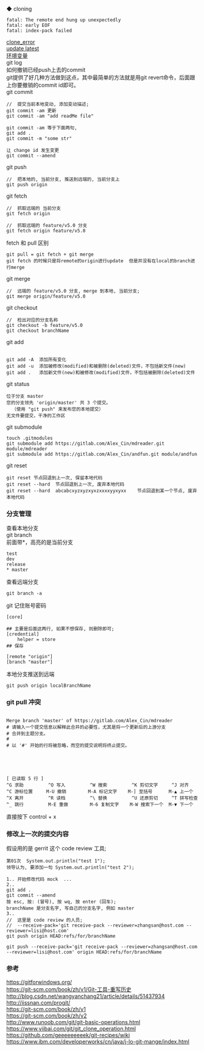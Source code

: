 ◆ cloning  
```
fatal: The remote end hung up unexpectedly 
fatal: early EOF 
fatal: index-pack failed
```
[clone_error](library/clone_error_eof.md)  
[update latest](library/update_latest.md)  
[环境变量](library/run_path.md)   
git log  
如何撤销已经push上去的commit    
git提供了好几种方法做到这点，其中最简单的方法就是用git revert命令，后面跟上你要撤销的commit id即可。  
git commit  
```
//  提交当前本地变动, 添加变动描述;  
git commit -am 更新  
git commit -am "add readMe file"  

git commit -am 等于下面两句,   
git add .
git commit -m "some str"

让 change id 发生变更  
git commit --amend  

```
git push  
```
//  把本地的, 当前分支, 推送到远端的, 当前分支上  
git push origin  
```

git fetch  
```
//  抓取远端的 当前分支
git fetch origin  

//  抓取远端的 feature/v5.0 分支
git fetch origin feature/v5.0  
```  
fetch 和 pull 区别  
```
git pull = git fetch + git merge  
git fetch 的时候只是将remote的origin进行update  但是并没有在local的branch进行merge  
```
git merge  
```
//  远端的 feature/v5.0 分支, merge 到本地, 当前分支;  
git merge origin/feature/v5.0 
```
git checkout  
```
//  检出对应的分支名称  
git checkout -b feature/v5.0  
git checkout branchName  
```
git add  
```

git add -A  添加所有变化  
git add -u  添加被修改(modified)和被删除(deleted)文件，不包括新文件(new)  
git add .   添加新文件(new)和被修改(modified)文件，不包括被删除(deleted)文件  
```
git status  
```
位于分支 master
您的分支领先 'origin/master' 共 3 个提交。
  （使用 "git push" 来发布您的本地提交）
无文件要提交，干净的工作区
```
git submodule  
```
touch .gitmodules
git submodule add https://gitlab.com/Alex_Cin/mdreader.git module/mdreader
git submodule add https://gitlab.com/Alex_Cin/andfun.git module/andfun
```
git reset   
```
git reset 节点回退到上一次, 保留本地代码  
git reset --hard  节点回退到上一次, 废弃本地代码  
git reset --hard  abcabcxyzxyzxyxzxxxxyyxyxx    节点回退到某一个节点, 废弃本地代码  

```
### 分支管理  
查看本地分支  
git branch  
前面带*，高亮的是当前分支  
```
test  
dev  
release  
* master  
```
查看远端分支  
```
git branch -a  
```

git 记住账号密码  
```
[core]

## 主要是后面这两行, 如果不想保存, 则删除即可;  
[credential]
    helper = store
## 保存  

[remote "origin"]
[branch "master"]
```
本地分支推送到远端  
```
git push origin localBranchName  
```
### git pull 冲突  
```

Merge branch 'master' of https://gitlab.com/Alex_Cin/mdreader
# 请输入一个提交信息以解释此合并的必要性，尤其是将一个更新后的上游分支
# 合并到主题分支。
#
# 以 '#' 开始的行将被忽略，而空的提交说明将终止提交。




                                                                          [ 已读取 5 行 ]
^G 求助         ^O 写入         ^W 搜索         ^K 剪切文字     ^J 对齐         ^C 游标位置     M-U 撤销        M-A 标记文字    M-] 至括号      M-▲ 上一个
^X 离开         ^R 读档         ^\ 替换         ^U 还原剪切     ^T 拼写检查     ^_ 跳行         M-E 重做        M-6 复制文字    M-W 搜索下一个  M-▼ 下一个

```
直接按下 control + x  

### 修改上一次的提交内容  
假设用的是 gerrit 这个 code review 工具;  
```
第01次  System.out.println("test 1");  
领导认为, 要添加一句 System.out.println("test 2");

1.. 开始修改代码 mock  ...
2.. 
git add . 
git commit --amend  
按 esc, 按: (冒号), 按 wq, 按 enter (回车);  
branchName 是分支名字, 写自己的分支名字, 例如 master  
3.. 
//  这里是 code review 的人员;  
//  --receive-pack='git receive-pack --reviewer=zhangsan@host.com --reviewer=lisi@host.com' 
git push origin HEAD:refs/for/branchName  

git push --receive-pack='git receive-pack --reviewer=zhangsan@host.com --reviewer=lisi@host.com' origin HEAD:refs/for/branchName  
```

### 参考  
https://gitforwindows.org/  
https://git-scm.com/book/zh/v1/Git-工具-重写历史  
http://blog.csdn.net/wangyanchang21/article/details/51437934  
http://iissnan.com/progit/  
https://git-scm.com/book/zh/v1  
https://git-scm.com/book/zh/v2  
http://www.runoob.com/git/git-basic-operations.html  
https://www.yiibai.com/git/git_clone_operation.html  
https://github.com/geeeeeeeeek/git-recipes/wiki  
https://www.ibm.com/developerworks/cn/java/j-lo-git-mange/index.html  

